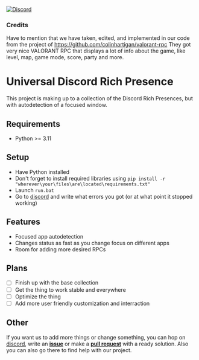 [![Discord](https://img.shields.io/discord/1054578014593241179?style=flat&logo=discord&logoColor=ffffff&label=Discord&labelColor=0000ff&link=https%3A%2F%2Fdiscord.gg%2FdzqeXYDDmy)](https://discord.gg/dzqeXYDDmy) 

### Credits
Have to mention that we have taken, edited, and implemented in our code from the project of https://github.com/colinhartigan/valorant-rpc
They got very nice VALORANT RPC that displays a lot of info about the game, like level, map, game mode, score, party and more.
# Universal Discord Rich Presence
This project is making up to a collection of the Discord Rich Presences, but with autodetection of a focused window.
## Requirements
- Python >= 3.11
## Setup
- Have Python installed
- Don't forget to install required libraries using `pip install -r "wherever\your\files\are\located\requirements.txt"`
- Launch `run.bat`
- Go to [discord](https://discord.gg/dzqeXYDDmy) and write what errors you got (or at what point it stopped working)
## Features
- Focused app autodetection
- Changes status as fast as you change focus on different apps
- Room for adding more desired RPCs
## Plans
- [ ] Finish up with the base collection
- [ ] Get the thing to work stable and everywhere
- [ ] Optimize the thing
- [ ] Add more user friendly customization and interraction
## Other
If you want us to add more things or change something, you can hop on [discord](https://discord.gg/dzqeXYDDmy), write an [**issue**](https://github.com/Purple-Palm/Universal-Discord-Rich-Presence/issues) or make a [**pull request**](https://github.com/Purple-Palm/Universal-Discord-Rich-Presence/pulls) with a ready solution.
Also you can also go there to find help with our project.
